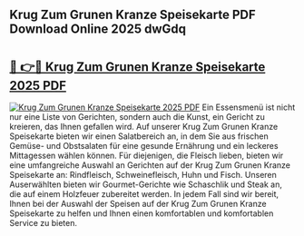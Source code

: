 ## Krug Zum Grunen Kranze Speisekarte PDF Download Online 2025 dwGdq

# <h2><a href="http://gc7t89b.nevu.top/?p=Krug+Zum+Grunen+Kranze+Speisekarte">🔗 👉🔴 Krug Zum Grunen Kranze Speisekarte 2025 PDF</a></h2>

[![Krug Zum Grunen Kranze Speisekarte 2025 PDF](https://i.imgur.com/dBaPXMq.png)](http://gc7t89b.nevu.top/?p=Krug+Zum+Grunen+Kranze+Speisekarte)
Ein Essensmenü ist nicht nur eine Liste von Gerichten, sondern auch die Kunst, ein Gericht zu kreieren, das Ihnen gefallen wird. Auf unserer Krug Zum Grunen Kranze Speisekarte bieten wir einen Salatbereich an, in dem Sie aus frischen Gemüse- und Obstsalaten für eine gesunde Ernährung und ein leckeres Mittagessen wählen können. Für diejenigen, die Fleisch lieben, bieten wir eine umfangreiche Auswahl an Gerichten auf der Krug Zum Grunen Kranze Speisekarte an: Rindfleisch, Schweinefleisch, Huhn und Fisch. Unseren Auserwählten bieten wir Gourmet-Gerichte wie Schaschlik und Steak an, die auf einem Holzfeuer zubereitet werden. In jedem Fall sind wir bereit, Ihnen bei der Auswahl der Speisen auf der Krug Zum Grunen Kranze Speisekarte zu helfen und Ihnen einen komfortablen und komfortablen Service zu bieten.
